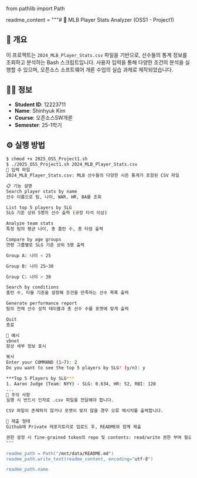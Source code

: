 from pathlib import Path

readme_content = """# 📝 MLB Player Stats Analyzer (OSS1 - Project1)

## 📌 개요
이 프로젝트는 `2024_MLB_Player_Stats.csv` 파일을 기반으로, 선수들의 통계 정보를 조회하고 분석하는 Bash 스크립트입니다. 사용자 입력을 통해 다양한 조건의 분석을 실행할 수 있으며, 오픈소스 소프트웨어 개론 수업의 실습 과제로 제작되었습니다.

## 👨‍💻 정보
- **Student ID**: 12223711  
- **Name**: Shinhyuk Kim  
- **Course**: 오픈소스SW개론  
- **Semester**: 25-1학기

## ⚙️ 실행 방법
```bash
$ chmod +x 2025_OSS_Project1.sh
$ ./2025_OSS_Project1.sh 2024_MLB_Player_Stats.csv
📂 입력 파일
2024_MLB_Player_Stats.csv: MLB 선수들의 다양한 시즌 통계가 포함된 CSV 파일

📋 기능 설명
Search player stats by name
선수 이름으로 팀, 나이, WAR, HR, BA를 조회

List top 5 players by SLG
SLG 기준 상위 5명의 선수 출력 (규정 타석 이상)

Analyze team stats
특정 팀의 평균 나이, 총 홈런 수, 총 타점 출력

Compare by age groups
연령 그룹별로 SLG 기준 상위 5명 출력

Group A: 나이 < 25

Group B: 나이 25~30

Group C: 나이 > 30

Search by conditions
홈런 수, 타율 기준을 설정해 조건을 만족하는 선수 목록 출력

Generate performance report
팀의 전체 선수 성적 테이블과 총 선수 수를 포맷에 맞게 출력

Quit
종료

🧪 예시
vbnet
항상 세부 정보 표시

복사
Enter your COMMAND (1~7): 2
Do you want to see the top 5 players by SLG? (y/n): y

***Top 5 Players by SLG***
1. Aaron Judge (Team: NYY) - SLG: 0.634, HR: 52, RBI: 120
...
🔐 주의 사항
실행 시 반드시 인자로 .csv 파일을 전달해야 합니다.

CSV 파일이 존재하지 않거나 포맷이 맞지 않을 경우 오류 메시지를 출력합니다.

📎 제출 형태
Github에 Private 레포지토리로 업로드 후, README와 함께 제출

권한 설정 시 fine-grained token의 repo 및 contents: read/write 권한 부여 필요
"""

readme_path = Path("/mnt/data/README.md")
readme_path.write_text(readme_content, encoding="utf-8")

readme_path.name

